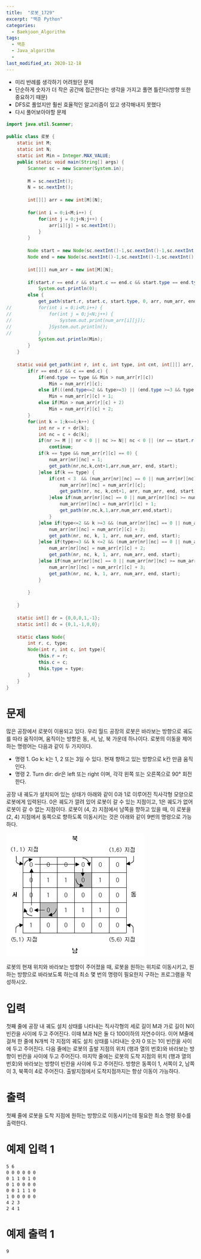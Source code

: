 ```yaml
---
title:  "로봇_1729"
excerpt: "백준 Python"
categories:
  - Baekjoon_Algorithm
tags:
  - 백준
  - Java_algorithm
  - 
last_modified_at: 2020-12-18
---
```


* 미리 반례를 생각하기 어려웠던 문제 
* 단순하게 숫자가 더 작은 공간에 접근한다는 생각을 가지고 풀면 틀린다(방향 또한 중요하기 때문)
* DFS로 풀었지만 훨씬 효율적인 알고리즘이 있고 생각해내지 못했다
* 다시 풀어보아야할 문제

```java
import java.util.Scanner;

public class 로봇 {
	static int M;
	static int N;
	static int Min = Integer.MAX_VALUE;
	public static void main(String[] args) {
		Scanner sc = new Scanner(System.in);
		
		M = sc.nextInt();
		N = sc.nextInt();
		
		int[][] arr = new int[M][N];
		
		for(int i = 0;i<M;i++) {
			for(int j = 0;j<N;j++) {
				arr[i][j] = sc.nextInt();
			}
		}
		
		Node start = new Node(sc.nextInt()-1,sc.nextInt()-1,sc.nextInt());
		Node end = new Node(sc.nextInt()-1,sc.nextInt()-1,sc.nextInt());
		
		int[][] num_arr = new int[M][N];
		
		if(start.r == end.r && start.c == end.c && start.type == end.type)
			System.out.println(0);
		else {
			get_path(start.r, start.c, start.type, 0, arr, num_arr, end, start);
//			for(int i = 0;i<M;i++) {
//				for(int j = 0;j<N;j++) {
//					System.out.print(num_arr[i][j]);
//				}System.out.println();
//			}
			System.out.println(Min);
		}
	}
	
	static void get_path(int r, int c, int type, int cnt, int[][] arr, int[][] num_arr, Node end, Node start) {
		if(r == end.r && c == end.c) {
			if(end.type == type && Min > num_arr[r][c])
				Min = num_arr[r][c];
			else if(((end.type<=2 && type>=3) || (end.type >=3 && type <=2)) && Min > num_arr[r][c] + 1) 
				Min = num_arr[r][c] + 1;
			else if(Min > num_arr[r][c] + 2)
				Min = num_arr[r][c] + 2;
		}
		for(int k = 1;k<=4;k++) {
			int nr = r + dr[k];
			int nc = c + dc[k];
			if(nr >= M || nr < 0 || nc >= N|| nc < 0 || (nr == start.r && nc == start.c)|| arr[nr][nc] == 1)
				continue;
			if(k == type && num_arr[r][c] == 0) {
				num_arr[nr][nc] = 1;
				get_path(nr,nc,k,cnt+1,arr,num_arr, end, start);
			}else if(k == type) {
				if(cnt < 3  && (num_arr[nr][nc] == 0 || num_arr[nr][nc] >= num_arr[r][c]-1)) {
					num_arr[nr][nc] = num_arr[r][c];
					get_path(nr, nc, k,cnt+1, arr, num_arr, end, start);
				}else if(num_arr[nr][nc] == 0 || num_arr[nr][nc] >= num_arr[r][c]) {
					num_arr[nr][nc] = num_arr[r][c] + 1;
					get_path(nr,nc,k,1,arr,num_arr,end,start);
				}
			}else if(type<=2 && k >=3 && (num_arr[nr][nc] == 0 || num_arr[nr][nc] >= num_arr[r][c]+1)) {
				num_arr[nr][nc] = num_arr[r][c] + 2;
				get_path(nr, nc, k, 1, arr, num_arr, end, start);
			}else if(type>=3 && k <=2 && (num_arr[nr][nc] == 0 || num_arr[nr][nc] >= num_arr[r][c]+1)) {
				num_arr[nr][nc] = num_arr[r][c] + 2;
				get_path(nr, nc, k, 1, arr, num_arr, end, start);
			}else if(num_arr[nr][nc] == 0 || num_arr[nr][nc] >= num_arr[r][c] + 2) {
				num_arr[nr][nc] = num_arr[r][c] + 3;
				get_path(nr, nc, k, 1, arr, num_arr, end, start);
			}
			
		}
		
	}
	
	static int[] dr = {0,0,0,1,-1};
	static int[] dc = {0,1,-1,0,0};
	
	static class Node{
		int r, c, type;
		Node(int r, int c, int type){
			this.r = r;
			this.c = c;
			this.type = type;
		}
	}
}
```

# 문제

많은 공장에서 로봇이 이용되고 있다. 우리 월드 공장의 로봇은 바라보는 방향으로 궤도를 따라 움직이며, 움직이는 방향은 동, 서, 남, 북 가운데 하나이다. 로봇의 이동을 제어하는 명령어는 다음과 같이 두 가지이다.

* 명령 1. Go k: k는 1, 2 또는 3일 수 있다. 현재 향하고 있는 방향으로 k칸 만큼 움직인다.
* 명령 2. Turn dir: dir은 left 또는 right 이며, 각각 왼쪽 또는 오른쪽으로 90° 회전한다.

공장 내 궤도가 설치되어 있는 상태가 아래와 같이 0과 1로 이루어진 직사각형 모양으로 로봇에게 입력된다. 0은 궤도가 깔려 있어 로봇이 갈 수 있는 지점이고, 1은 궤도가 없어 로봇이 갈 수 없는 지점이다. 로봇이 (4, 2) 지점에서 남쪽을 향하고 있을 때,  이 로봇을 (2, 4) 지점에서 동쪽으로 향하도록 이동시키는 것은 아래와 같이 9번의 명령으로 가능하다.

![로봇](/assets/images/algorithm/baekjoon/로봇.PNG)

로봇의 현재 위치와 바라보는 방향이 주어졌을 때, 로봇을 원하는 위치로 이동시키고, 원하는 방향으로 바라보도록 하는데 최소 몇 번의 명령이 필요한지 구하는 프로그램을 작성하시오.

# 입력

첫째 줄에 공장 내 궤도 설치 상태를 나타내는 직사각형의 세로 길이 M과 가로 길이 N이 빈칸을 사이에 두고 주어진다. 이때 M과 N은 둘 다 100이하의 자연수이다. 이어 M줄에 걸쳐 한 줄에 N개씩 각 지점의 궤도 설치 상태를 나타내는 숫자 0 또는 1이 빈칸을 사이에 두고 주어진다. 다음 줄에는 로봇의 출발 지점의 위치 (행과 열의 번호)와 바라보는 방향이 빈칸을 사이에 두고 주어진다. 마지막 줄에는 로봇의 도착 지점의 위치 (행과 열의 번호)와 바라보는 방향이 빈칸을 사이에 두고 주어진다. 방향은 동쪽이 1, 서쪽이 2, 남쪽이 3, 북쪽이 4로 주어진다. 출발지점에서 도착지점까지는 항상 이동이 가능하다.

# 출력

첫째 줄에 로봇을 도착 지점에 원하는 방향으로 이동시키는데 필요한 최소 명령 횟수를 출력한다.

# 예제 입력 1 

```
5 6
0 0 0 0 0 0
0 1 1 0 1 0
0 1 0 0 0 0
0 0 1 1 1 0
1 0 0 0 0 0
4 2 3
2 4 1
```

# 예제 출력 1 

```
9
```
